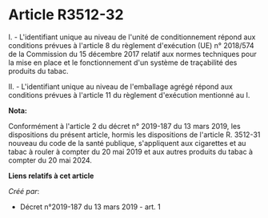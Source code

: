 # Article R3512-32

I. - L'identifiant unique au niveau de l'unité de conditionnement répond aux conditions prévues à l'article 8 du règlement
d'exécution (UE) n° 2018/574 de la Commission du 15 décembre 2017 relatif aux normes techniques pour la mise en place et le
fonctionnement d'un système de traçabilité des produits du tabac.

II. - L'identifiant unique au niveau de l'emballage agrégé répond aux conditions prévues à l'article 11 du règlement
d'exécution mentionné au I.

**Nota:**

Conformément à l'article 2 du décret n° 2019-187 du 13 mars 2019, les dispositions du présent article, hormis les
dispositions de l'article R. 3512-31 nouveau du code de la santé publique, s'appliquent aux cigarettes et au tabac à rouler à
compter du 20 mai 2019 et aux autres produits du tabac à compter du 20 mai 2024.

**Liens relatifs à cet article**

_Créé par_:

  - Décret n°2019-187 du 13 mars 2019 - art. 1

